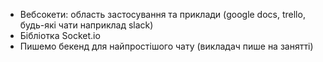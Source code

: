 - Вебсокети: область застосування та приклади (google docs, trello, будь-які чати наприклад slack)  
- Бібліотка Socket.io  
- Пишемо бекенд для найпростішого чату (викладач пише на занятті)